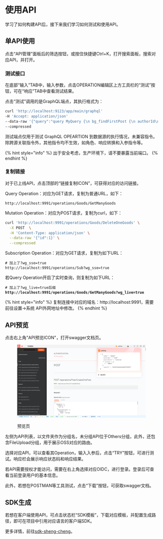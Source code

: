# 使用API

学习了如何构建API后，接下来我们学习如何测试和使用API。

## 单API使用

点击“API管理”面板后的筛选按钮，或按住快捷键Ctrl+K，打开搜索面板，搜索对应API，并打开。

### 测试接口

在底部“输入”TAB中，输入参数，点击OPERATION编辑区上方工具栏的“测试”按钮，可在“响应”TAB中查看测试结果。

点击“测试”调用的是GraphQL端点，其执行格式为：

```bash
curl 'http://localhost:9123/app/main/graphql'
-H 'Accept: application/json'
--data-raw '{"query":"query MyQuery {\n bg_findFirstPost {\n authorId\n createdAt\n id\n published\n title\n auhor:User {\n email\n id\n name\n role\n }\n }\n}","variables":{},"operationName":"MyQuery"}'
--compressed
```

测试端点仅用于测试 GraphQL OPEARTION 到数据源的执行情况，未兼容指令。除跨源关联指令外，其他指令均不生效，如角色、响应转换和入参指令等。

{% hint style="info" %}
出于安全考虑，生产环境下，请不要暴露当前端口。
{% endhint %}

### 复制链接

对于已上线API，点击顶部的“链接复制ICON”，可获得对应的访问链接。

Query Operation：对应为GET请求，复制为普通URL，如下：

```
http://localhost:9991/operations/Goods/GetManyGoods
```

Mutation Operation：对应为POST请求，复制为curl，如下：

```bash
curl 'http://localhost:9991/operations/Goods/DeleteOneGoods' \
  -X POST  \
  -H 'Content-Type: application/json' \
  --data-raw '{"id":1}' \
  --compressed
```

Subscription Operation：对应为GET请求，复制为如下URL：

```
# 加上了?wg_sse=true
http://localhost:9991/operations/Sub?wg_sse=true
```

若Query Operation开启了实时查询，则复制为如下URL：

<pre><code># 加上了?wg_live=true后缀
<strong>http://localhost:9991/operations/Goods/GetManyGoods?wg_live=true
</strong></code></pre>

{% hint style="info" %}
复制连接中对应的域名：http://localhost:9991，需要前往设置->系统  API外网地址中修改。
{% endhint %}

## API预览

点击右上角"API预览ICON"，打开swagger文档页。

<figure><img src="../../.gitbook/assets/image (1) (5).png" alt=""><figcaption><p>预览页</p></figcaption></figure>

左侧为API列表，以文件夹作为分组名，未分组API位于Others分组，此外，还包含FileUpload分组，用于展示OSS对应的路由。

选择对应API，可以查看其Operation，输入入参后，点击“TRY”按钮，可进行测试。响应栏会展示响应状态码和响应结果。

若API需要授权才能访问，需要在右上角选择对应OIDC，进行登录。登录后可查看当前登录用户的基本信息。

此外，若想在POSTMAN等工具测试，点击“下载”按钮，可获取swagger文档。

## SDK生成

若想在客户端使用API，可点击状态栏“SDK模板”，下载对应模板，并配置生成路径，即可在项目中引用对应语言的客户端SDK。

更多详情，前往[sdk-sheng-cheng](../sdk-sheng-cheng/ "mention")。
